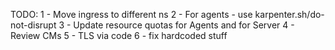 TODO:
1 - Move ingress to different ns
2 - For agents - use karpenter.sh/do-not-disrupt
3 - Update resource quotas for Agents and for Server
4 - Review CMs
5 - TLS via code
6 - fix hardcoded stuff